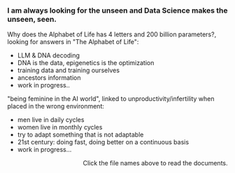 ### I am always looking for the unseen and Data Science makes the unseen, seen.

Why does the Alphabet of Life has 4 letters and 200 billion parameters?, looking for answers in "The Alphabet of Life":
- LLM & DNA decoding
- DNA is the data, epigenetics is the optimization
- training data and training ourselves
- ancestors information
- work in progress..

"being feminine in the AI world", linked to unproductivity/infertility when placed in the wrong environment:
- men live in daily cycles
- women live in monthly cycles
- try to adapt something that is not adaptable
- 21st century: doing fast, doing better on a continuous basis
- work in progress...

<p align = "right"> Click the file names above to read the documents. </p>
